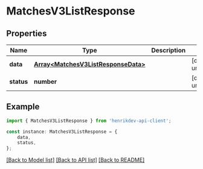 # MatchesV3ListResponse


## Properties

Name | Type | Description | Notes
------------ | ------------- | ------------- | -------------
**data** | [**Array&lt;MatchesV3ListResponseData&gt;**](MatchesV3ListResponseData.md) |  | [default to undefined]
**status** | **number** |  | [default to undefined]

## Example

```typescript
import { MatchesV3ListResponse } from 'henrikdev-api-client';

const instance: MatchesV3ListResponse = {
    data,
    status,
};
```

[[Back to Model list]](../README.md#documentation-for-models) [[Back to API list]](../README.md#documentation-for-api-endpoints) [[Back to README]](../README.md)
